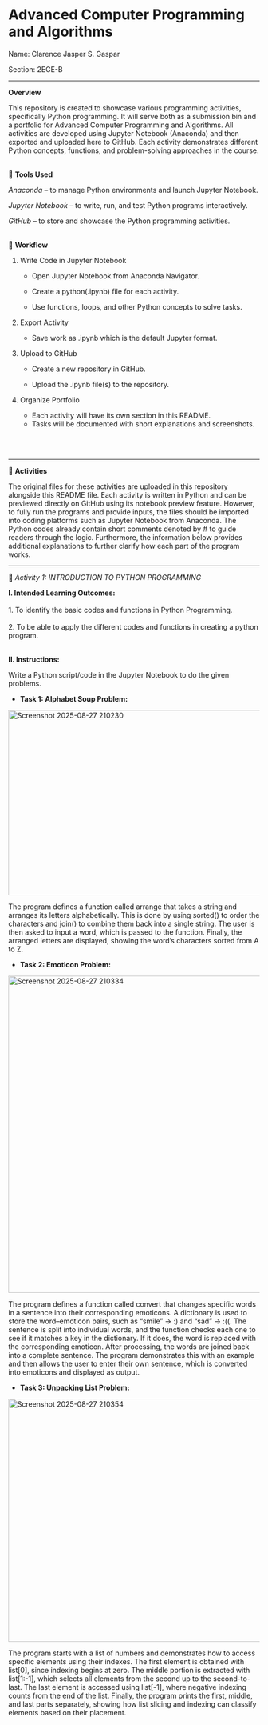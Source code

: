 # Advanced Computer Programming and Algorithms 

Name: Clarence Jasper S. Gaspar      

Section: 2ECE-B

---

**Overview**

This repository is created to showcase various programming activities, specifically Python programming. It will serve both as a submission bin and a portfolio for Advanced Computer Programming and Algorithms. All activities are developed using Jupyter Notebook (Anaconda) and then exported and uploaded here to GitHub. Each activity demonstrates different Python concepts, functions, and problem-solving approaches in the course.
<br><br>



📌 **Tools Used**

*Anaconda* – to manage Python environments and launch Jupyter Notebook.

*Jupyter Notebook* – to write, run, and test Python programs interactively.

*GitHub* – to store and showcase the Python programming activities.
<br><br>



📝 **Workflow**

1. Write Code in Jupyter Notebook

    - Open Jupyter Notebook from Anaconda Navigator.

    - Create a python(.ipynb) file for each activity.

    - Use functions, loops, and other Python concepts to solve tasks.

2. Export Activity

    - Save work as .ipynb which is the default Jupyter format.

3. Upload to GitHub

    - Create a new repository in GitHub.

    - Upload the .ipynb file(s) to the repository.

4. Organize Portfolio

    - Each activity will have its own section in this README.
    - Tasks will be documented with short explanations and screenshots.


<br><br>

---

📂 **Activities**

The original files for these activities are uploaded in this repository alongside this README file. Each activity is written in Python and can be previewed directly on GitHub using its notebook preview feature. However, to fully run the programs and provide inputs, the files should be imported into coding platforms such as Jupyter Notebook from Anaconda. The Python codes already contain short comments denoted by # to guide readers through the logic. Furthermore, the information below provides additional explanations to further clarify how each part of the program works.

---

🔹 *Activity 1: INTRODUCTION TO PYTHON PROGRAMMING*

**I. Intended Learning Outcomes:**
<br><br> 
    1. To identify the basic codes and functions in Python Programming.
<br>   
    2. To be able to apply the different codes and functions in creating a python program.
<br><br> 

**II. Instructions:**

Write a Python script/code in the Jupyter Notebook to do the given problems.


- **Task 1: Alphabet Soup Problem:**
  
<img width="1672" height="370" alt="Screenshot 2025-08-27 210230" src="https://github.com/user-attachments/assets/cd91fe53-350b-4b33-b1e1-36341b4b197d" />
  
  The program defines a function called arrange that takes a string and arranges its letters alphabetically. This is done by using sorted() to order the characters and join() to combine them back into a single string. The user is then asked to input a word, which is passed to the function. Finally, the arranged letters are displayed, showing the word’s characters sorted from A to Z.


- **Task 2: Emoticon Problem:**

<img width="1392" height="634" alt="Screenshot 2025-08-27 210334" src="https://github.com/user-attachments/assets/4d82a3c7-edd5-4d1f-b8ec-2d1cd4ba502a" />

  The program defines a function called convert that changes specific words in a sentence into their corresponding emoticons. A dictionary is used to store the word–emoticon pairs, such as “smile” → :) and “sad” → :((. The sentence is split into individual words, and the function checks each one to see if it matches a key in the dictionary. If it does, the word is replaced with the corresponding emoticon. After processing, the words are joined back into a complete sentence. The program demonstrates this with an example and then allows the user to enter their own sentence, which is converted into emoticons and displayed as output.

- **Task 3: Unpacking List Problem:**

<img width="1673" height="486" alt="Screenshot 2025-08-27 210354" src="https://github.com/user-attachments/assets/b00845de-23d5-4993-bd4a-2277d0589e4a" />

  The program starts with a list of numbers and demonstrates how to access specific elements using their indexes. The first element is obtained with list[0], since indexing begins at zero. The middle portion is extracted with list[1:-1], which selects all elements from the second up to the second-to-last. The last element is accessed using list[-1], where negative indexing counts from the end of the list. Finally, the program prints the first, middle, and last parts separately, showing how list slicing and indexing can classify elements based on their placement.
